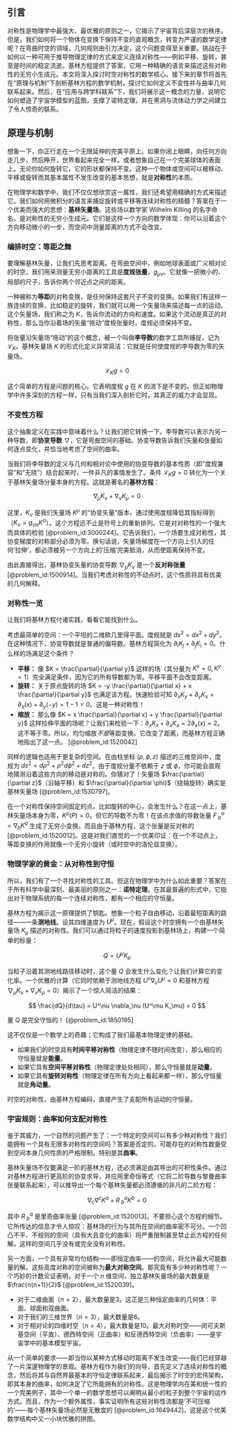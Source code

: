 ## 引言
对称性是物理学中最强大、最优雅的原则之一，它揭示了宇宙背后深层次的秩序。但是，我们如何将一个物体在变换下保持不变的直观概念，转变为严谨的数学定律呢？在弯曲时空的领域，几何规则由引力决定，这个问题变得至关重要。挑战在于如何以一种可用于推导物理定律的方式来定义连续对称性——例如平移、旋转，甚至是时间的稳定流逝。基林方程提供了答案，它用一种精确的语言来描述这些对称性的无穷小生成元。本文将深入探讨时空对称性的数学核心。接下来的章节将首先在“原理与机制”下剖析基林方程的数学机制，探讨它如何定义不变性并与曲率几何联系起来。然后，在“应用与跨学科联系”下，我们将展示这一概念的力量，说明它如何塑造了宇宙学模型的蓝图，支撑了诺特定理，并在黑洞与流体动力学之间建立了令人惊奇的联系。

## 原理与机制

想象一下，你正行走在一个无限延伸的完美平原上。如果你闭上眼睛，向任何方向走几步，然后睁开，世界看起来完全一样。或者想象自己在一个完美球体的表面上。无论你如何旋转它，它的形状都保持不变。这种一个物体或空间可以被移动、平移或旋转而其基本属性不发生改变的基本思想，就是**对称性**的本质。

在物理学和数学中，我们不仅仅想欣赏这一属性，我们还希望用精确的方式来描述它。我们如何用微积分的语言来捕捉旋转或平移等连续对称性的精髓？答案在于一个优美而强大的思想：**基林矢量场**。这些场以数学家 Wilhelm Killing 的名字命名，是对称性的无穷小生成元。它们是这样一个方向的数学体现：你可以沿着这个方向移动微小的一步，而空间中测量距离的方式不会改变。

### 编排时空：等距之舞

要理解基林矢量，让我们先思考距离。在弯曲空间中，例如地球表面或广义相对论的时空，我们用来测量无穷小距离的工具是**度规张量**，$g_{\mu\nu}$。它就像一把微小的、局部的尺子，告诉你两个邻近点之间的距离。

一种被称为**等距**的对称变换，是任何保持这套尺子不变的变换。如果我们有这样一族连续的变换，比如稳定的旋转，我们就可以用一个矢量场来描述每一点的运动。这个矢量场，我们称之为 $K$，告诉你流动的方向和速度。如果这个流动是真正的对称性，那么当你沿着场的矢量“拖动”度规张量时，度规必须保持不变。

将张量沿矢量场“拖动”的这个概念，被一个叫做**李导数**的数学工具所捕捉，记为 $\mathcal{L}_K$。基林矢量场 $K$ 的形式化定义异常简洁：它就是任何使度规的李导数为零的矢量场。

$$ \mathcal{L}_K g = 0 $$

这个简单的方程是问题的核心。它表明度规 $g$ 在 $K$ 的流下是不变的。但正如物理学中许多深刻的方程一样，只有当我们深入剖析它时，其真正的威力才会显现。

### 不变性方程

这个抽象定义在实践中意味着什么？让我们把它转换一下。李导数可以表示为另一种导数，即**协变导数** $\nabla$，它是弯曲空间的基础。协变导数告诉我们矢量和张量如何逐点变化，并恰当地考虑了空间的曲率。

当我们将李导数的定义与几何和相对论中使用的协变导数的基本性质（即“度规兼容”和“无挠”）结合起来时，一件非凡的事情发生了。条件 $\mathcal{L}_K g = 0$ 转化为一个关于基林矢量场分量本身的方程。这就是著名的**基林方程**：

$$ \nabla_\mu K_\nu + \nabla_\nu K_\mu = 0 $$

这里，$K_\nu$ 是我们矢量场 $K^\mu$ 的“协变矢量”版本，通过使用度规降低其指标得到（$K_\nu = g_{\nu\alpha}K^\alpha$）。这个方程远不止是符号上的重新排列。它是对对称性的一个强大而具体的检验 [@problem_id:3000244]。它告诉我们，一个场要生成对称性，其协变梯度的对称部分必须为零。换句话说，矢量场梯度在一个方向上引入的任何‘拉伸’，都必须被另一个方向上的‘压缩’完美抵消，从而使距离保持不变。

由此直接得出，基林协变矢量的协变导数 $\nabla_\mu K_\nu$ 是一个**反对称张量** [@problem_id:1500914]。当我们考虑对称性的不动点时，这个性质将具有优美的几何解释。

### 对称性一览

让我们将基林方程付诸实践，看看它能找到什么。

考虑最简单的空间：一个平坦的二维欧几里得平面。度规就是 $ds^2 = dx^2 + dy^2$。在这种情况下，协变导数就是普通的偏导数。基林方程简化为 $\partial_i K_j + \partial_j K_i = 0$。什么样的场满足这个条件？
-   **平移：** 像 $K = \frac{\partial}{\partial y}$ 这样的场（其分量为 $K^x=0, K^y=1$）完全满足条件，因为它的所有导数都为零。平移平面不会改变距离。
-   **旋转：** 关于原点旋转的场 $K = -y \frac{\partial}{\partial x} + x \frac{\partial}{\partial y}$ 也满足该方程。快速检验可知 $\partial_x K_y + \partial_y K_x = \partial_x(x) + \partial_y(-y) = 1 - 1 = 0$。这是一种对称性！
-   **缩放：** 那么像 $K = x \frac{\partial}{\partial x} + y \frac{\partial}{\partial y}$ 这样拉伸平面的场呢？让我们来检验一下：$\partial_x K_x + \partial_x K_x = 2\partial_x(x) = 2$。这不等于零。所以，均匀缩放*不是*等距变换。它改变了距离，而基林方程正确地指出了这一点。 [@problem_id:1520042]

同样的逻辑也适用于更复杂的空间。在由柱坐标 $(\rho, \phi, z)$ 描述的三维空间中，度规为 $ds^2 = d\rho^2 + \rho^2 d\phi^2 + dz^2$。由于度规分量不依赖于 $z$ 或 $\phi$，你可能会直观地猜测沿着这些方向的移动是对称的。你猜对了！矢量场 $\frac{\partial}{\partial z}$（沿轴平移）和 $\frac{\partial}{\partial \phi}$（绕轴旋转）确实是基林矢量场 [@problem_id:1530797]。

在一个对称性保持空间固定的点，比如旋转的中心，会发生什么？在这一点上，基林矢量场本身为零，$K^\mu(P)=0$。但它的导数不为零！在该点求值的导数张量 $F^a_{\ b} = \nabla_b K^a$ 生成了无穷小变换。而且由于基林方程，这个张量是反对称的 [@problem_id:1520012]。这是对我们直觉的一个优美印证：在一个不动点上，等距变换的作用就像一个无穷小旋转（或时空中的洛伦兹变换）。

### 物理学家的黄金：从对称性到守恒

所以，我们有了一个寻找对称性的工具。但这在物理学中为什么如此重要？答案在于所有科学中最深刻、最美丽的原则之一：**诺特定理**。在其最普遍的形式中，它指出对于物理系统的每一个连续对称性，都有一个相应的守恒量。

基林方程为揭示这一原理提供了钥匙。想象一个粒子自由移动，沿着最短距离的路径——一条**测地线**。设其四维速度为 $U^\mu$。现在，假设这个时空拥有一个由基林矢量场 $K_\mu$ 描述的对称性。我们可以通过将粒子的速度投影到基林场上，构建一个简单的标量：

$$ Q = U^\mu K_\mu $$

当粒子沿着其测地线路径移动时，这个量 $Q$ 会发生什么变化？让我们计算它的变化率。一个优雅的计算（它同时依赖于测地线方程 $U^\nu \nabla_\nu U^\mu = 0$ 和基林方程 $\nabla_\mu K_\nu + \nabla_\nu K_\mu = 0$）揭示了一个惊人简洁的结果：

$$ \frac{dQ}{d\tau} = U^\nu \nabla_\nu (U^\mu K_\mu) = 0 $$

量 $Q$ 是完全守恒的！ [@problem_id:1850195]

这不仅仅是一个数学上的奇趣；它构成了我们最基本物理定律的基础。
-   如果我们的时空具有**时间平移对称性**（物理定律不随时间改变），那么相应的守恒量就是**能量**。
-   如果它具有**空间平移对称性**（物理定律处处相同），那么守恒量就是**动量**。
-   如果它具有**旋转对称性**（物理定律在所有方向上看起来都一样），那么守恒量就是**角动量**。

时空的对称性，由基林方程编码，直接产生了支配所有运动的守恒量。

### 宇宙规则：曲率如何支配对称性

鉴于其威力，一个自然的问题产生了：一个特定的空间可以有多少种对称性？我们能拥有一个具有无限多对称性的空间吗？答案是否定的。可能存在的对称性数量受到空间本身几何性质的严格限制，特别是其**曲率**。

基林矢量场不仅要满足一阶的基林方程，还必须满足由其导出的可积性条件。通过对基林方程进行更高阶的协变求导，并应用里奇恒等式（它将二阶导数与黎曼曲率张量联系起来），可以推导出一个每个基林矢量都必须遵循的非凡的二阶方程：

$$ \nabla_c \nabla^c K^a + R^a_{\ b} K^b = 0 $$

其中 $R^a_{\ b}$ 是里奇曲率张量 [@problem_id:1520013]。不要担心这个方程的细节。它所传达的信息才令人惊叹：基林场的行为与其所在空间的曲率密不可分。一个凹凸不平、不规则的空间（具有大且变化的曲率）将严重限制甚至禁止此方程的任何解。这样的空间几乎没有或完全没有对称性。

另一方面，一个具有非常均匀结构——即恒定曲率——的空间，将允许最大可能数量的解。这些高度对称的空间被称为**最大对称空间**。那究竟有多少种对称性呢？一个巧妙的计数论证表明，对于一个 $n$ 维空间，独立基林矢量场的最大数量是 $\frac{n(n+1)}{2}$ [@problem_id:1520039]。

-   对于二维曲面（$n=2$），最大数量是3。这正是三种恒定曲率的几何体：平面、球面和双曲面。
-   对于我们的三维世界（$n=3$），最大数量是6。
-   对于相对论的四维时空（$n=4$），最大数量是10。最大对称时空——闵可夫斯基空间（平直）、德西特空间（正曲率）和反德西特空间（负曲率）——是宇宙学中的基本模型宇宙。

从一个简单的要求——即当你以某种方式移动时距离不发生改变——我们已经穿越了一片深邃物理学的景观。基林方程作为我们的向导，首先定义了连续对称性的概念，然后将其与自然界最基本的守恒定律联系起来，最后揭示了时空的宏伟架构，即其本身的曲率，如何决定了它所能拥有的对称性。这是物理学内在美和统一性的一个完美例子，其中一个单一的数学思想可以阐明从最小的粒子到整个宇宙的运作方式。而且，作为一个额外属性，事实证明所有这些对称性流都是‘不可压缩的’——每个基林矢量场必然是无散度的 [@problem_id:1649442]，这是这个优美数学结构中又一小块优雅的拼图。

